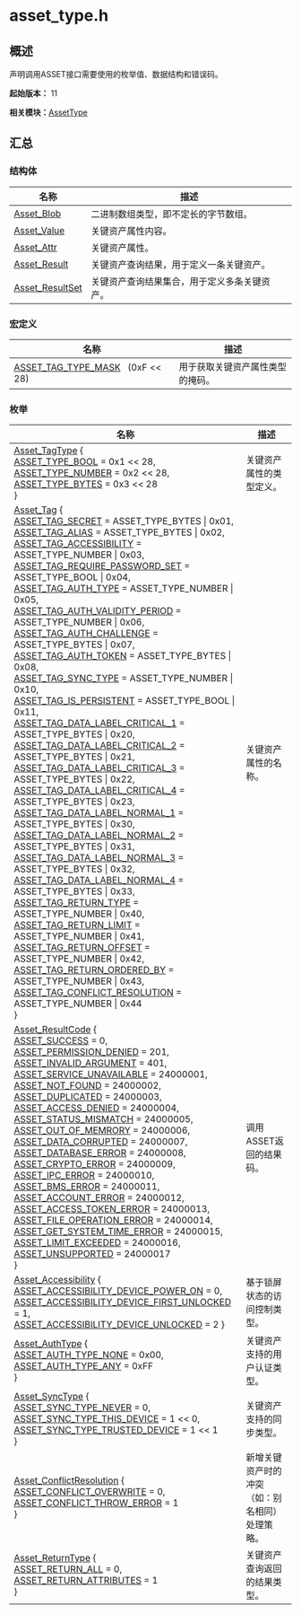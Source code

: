 # asset_type.h


## 概述

声明调用ASSET接口需要使用的枚举值、数据结构和错误码。

**起始版本：** 11

**相关模块：**[AssetType](_asset_type.md)


## 汇总


### 结构体

| 名称 | 描述 |
| -------- | -------- |
| [Asset_Blob](_asset___blob.md) | 二进制数组类型，即不定长的字节数组。 |
| [Asset_Value](union_asset___value.md) | 关键资产属性内容。 |
| [Asset_Attr](_asset___attr.md) | 关键资产属性。 |
| [Asset_Result](_asset___result.md) | 关键资产查询结果，用于定义一条关键资产。 |
| [Asset_ResultSet](_asset___result_set.md) | 关键资产查询结果集合，用于定义多条关键资产。 |


### 宏定义

| 名称 | 描述 |
| -------- | -------- |
| [ASSET_TAG_TYPE_MASK](_asset_type.md#asset_tag_type_mask)&nbsp;&nbsp;&nbsp;(0xF &lt;&lt; 28) | 用于获取关键资产属性类型的掩码。 |


### 枚举

| 名称 | 描述 |
| -------- | -------- |
| [Asset_TagType](_asset_type.md#asset_tagtype) {<br/>[ASSET_TYPE_BOOL](_asset_type.md) = 0x1 &lt;&lt; 28, <br/>[ASSET_TYPE_NUMBER](_asset_type.md) = 0x2 &lt;&lt; 28,<br/>[ASSET_TYPE_BYTES](_asset_type.md) = 0x3 &lt;&lt; 28 <br/>} | 关键资产属性的类型定义。 |
| [Asset_Tag](_asset_type.md#asset_tag) {<br/>[ASSET_TAG_SECRET](_asset_type.md) = ASSET_TYPE_BYTES \| 0x01, <br/>[ASSET_TAG_ALIAS](_asset_type.md) = ASSET_TYPE_BYTES \| 0x02,<br/>[ASSET_TAG_ACCESSIBILITY](_asset_type.md) = ASSET_TYPE_NUMBER \| 0x03,<br/>[ASSET_TAG_REQUIRE_PASSWORD_SET](_asset_type.md) = ASSET_TYPE_BOOL \| 0x04,<br/>[ASSET_TAG_AUTH_TYPE](_asset_type.md) = ASSET_TYPE_NUMBER \| 0x05, <br/>[ASSET_TAG_AUTH_VALIDITY_PERIOD](_asset_type.md) = ASSET_TYPE_NUMBER \| 0x06, <br/>[ASSET_TAG_AUTH_CHALLENGE](_asset_type.md) = ASSET_TYPE_BYTES \| 0x07, <br/>[ASSET_TAG_AUTH_TOKEN](_asset_type.md) = ASSET_TYPE_BYTES \| 0x08,<br/>[ASSET_TAG_SYNC_TYPE](_asset_type.md) = ASSET_TYPE_NUMBER \| 0x10, <br/>[ASSET_TAG_IS_PERSISTENT](_asset_type.md) = ASSET_TYPE_BOOL \| 0x11,<br/>[ASSET_TAG_DATA_LABEL_CRITICAL_1](_asset_type.md) = ASSET_TYPE_BYTES \| 0x20, <br/>[ASSET_TAG_DATA_LABEL_CRITICAL_2](_asset_type.md) = ASSET_TYPE_BYTES \| 0x21,<br/>[ASSET_TAG_DATA_LABEL_CRITICAL_3](_asset_type.md) = ASSET_TYPE_BYTES \| 0x22, <br/>[ASSET_TAG_DATA_LABEL_CRITICAL_4](_asset_type.md) = ASSET_TYPE_BYTES \| 0x23,<br/>[ASSET_TAG_DATA_LABEL_NORMAL_1](_asset_type.md) = ASSET_TYPE_BYTES \| 0x30, <br/>[ASSET_TAG_DATA_LABEL_NORMAL_2](_asset_type.md) = ASSET_TYPE_BYTES \| 0x31,<br/>[ASSET_TAG_DATA_LABEL_NORMAL_3](_asset_type.md) = ASSET_TYPE_BYTES \| 0x32, <br/>[ASSET_TAG_DATA_LABEL_NORMAL_4](_asset_type.md) = ASSET_TYPE_BYTES \| 0x33,<br/>[ASSET_TAG_RETURN_TYPE](_asset_type.md) = ASSET_TYPE_NUMBER \| 0x40, <br/>[ASSET_TAG_RETURN_LIMIT](_asset_type.md) = ASSET_TYPE_NUMBER \| 0x41,<br/>[ASSET_TAG_RETURN_OFFSET](_asset_type.md) = ASSET_TYPE_NUMBER \| 0x42, <br/>[ASSET_TAG_RETURN_ORDERED_BY](_asset_type.md) = ASSET_TYPE_NUMBER \| 0x43, <br/>[ASSET_TAG_CONFLICT_RESOLUTION](_asset_type.md) = ASSET_TYPE_NUMBER \| 0x44<br/>} | 关键资产属性的名称。 |
| [Asset_ResultCode](_asset_type.md#asset_resultcode) {<br/>[ASSET_SUCCESS](_asset_type.md) = 0, <br/>[ASSET_PERMISSION_DENIED](_asset_type.md) = 201, <br/>[ASSET_INVALID_ARGUMENT](_asset_type.md) = 401, <br/>[ASSET_SERVICE_UNAVAILABLE](_asset_type.md) = 24000001,<br/>[ASSET_NOT_FOUND](_asset_type.md) = 24000002, <br/>[ASSET_DUPLICATED](_asset_type.md) = 24000003, <br/>[ASSET_ACCESS_DENIED](_asset_type.md) = 24000004, <br/>[ASSET_STATUS_MISMATCH](_asset_type.md) = 24000005,<br/>[ASSET_OUT_OF_MEMRORY](_asset_type.md) = 24000006,<br/>[ASSET_DATA_CORRUPTED](_asset_type.md) = 24000007, <br/>[ASSET_DATABASE_ERROR](_asset_type.md) = 24000008, <br/>[ASSET_CRYPTO_ERROR](_asset_type.md) = 24000009,<br/>[ASSET_IPC_ERROR](_asset_type.md) = 24000010,<br/>[ASSET_BMS_ERROR](_asset_type.md) = 24000011,<br/>[ASSET_ACCOUNT_ERROR](_asset_type.md) = 24000012,<br/>[ASSET_ACCESS_TOKEN_ERROR](_asset_type.md) = 24000013,<br/>[ASSET_FILE_OPERATION_ERROR](_asset_type.md) = 24000014, <br/>[ASSET_GET_SYSTEM_TIME_ERROR](_asset_type.md) = 24000015, <br/>[ASSET_LIMIT_EXCEEDED](_asset_type.md) = 24000016,<br/>[ASSET_UNSUPPORTED](_asset_type.md) = 24000017<br/>} | 调用ASSET返回的结果码。 |
| [Asset_Accessibility](_asset_type.md#asset_accessibility) { <br/>[ASSET_ACCESSIBILITY_DEVICE_POWER_ON](_asset_type.md) = 0,<br/>[ASSET_ACCESSIBILITY_DEVICE_FIRST_UNLOCKED](_asset_type.md) = 1, <br/>[ASSET_ACCESSIBILITY_DEVICE_UNLOCKED](_asset_type.md) = 2 } | 基于锁屏状态的访问控制类型。 |
| [Asset_AuthType](_asset_type.md#asset_authtype) { <br/>[ASSET_AUTH_TYPE_NONE](_asset_type.md) = 0x00, <br/>[ASSET_AUTH_TYPE_ANY](_asset_type.md) = 0xFF<br/>} | 关键资产支持的用户认证类型。 |
| [Asset_SyncType](_asset_type.md#asset_synctype) { <br/>[ASSET_SYNC_TYPE_NEVER](_asset_type.md) = 0, <br/>[ASSET_SYNC_TYPE_THIS_DEVICE](_asset_type.md) = 1 &lt;&lt; 0, <br/>[ASSET_SYNC_TYPE_TRUSTED_DEVICE](_asset_type.md) = 1 &lt;&lt; 1<br/>} | 关键资产支持的同步类型。 |
| [Asset_ConflictResolution](_asset_type.md#asset_conflictresolution) { <br/>[ASSET_CONFLICT_OVERWRITE](_asset_type.md) = 0, <br/>[ASSET_CONFLICT_THROW_ERROR](_asset_type.md) = 1<br/>} | 新增关键资产时的冲突（如：别名相同）处理策略。 |
| [Asset_ReturnType](_asset_type.md#asset_returntype) { <br/>[ASSET_RETURN_ALL](_asset_type.md) = 0, <br/>[ASSET_RETURN_ATTRIBUTES](_asset_type.md) = 1<br/>} | 关键资产查询返回的结果类型。 |
